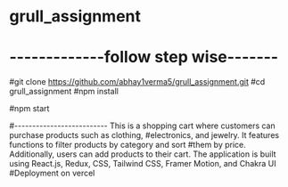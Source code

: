 ﻿# grull_assignment
# -------------follow step wise-------
#git clone https://github.com/abhay1verma5/grull_assignment.git
#cd grull_assignment
#npm install

#npm start

#--------------------------
This is a shopping cart where customers can purchase products such as clothing,
#electronics, and jewelry. It features functions to filter products by category and sort
#them by price. Additionally, users can add products to their cart. The application is built using React.js, Redux, CSS, Tailwind CSS, Framer Motion, and Chakra UI
#Deployment on vercel 
